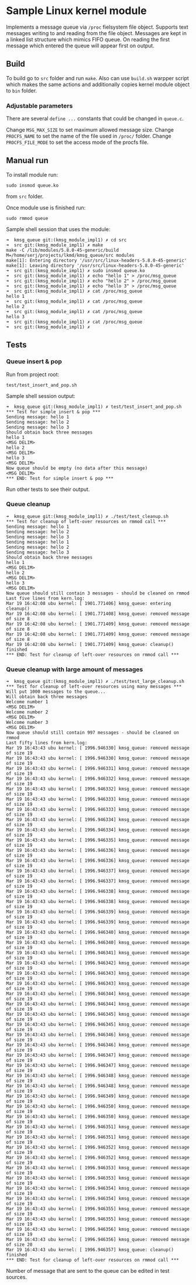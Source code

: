 # Sample Linux kernel module

Implements a message queue via `/proc` fielsystem file object.
Supports text messages writing to and reading from the file object.
Messages are kept in a linked list structure which mimics FIFO queue.
On reading the first message which entered the queue will appear first on output.


## Build 

To build go to `src` folder and run `make`. 
Also can use `build.sh` warpper script which makes the same actions 
and additionally copies kernel module object to `bin` folder.

### Adjustable parameters

There are several `define ...` constants that could be changed in `queue.c`.

Change `MSG_MAX_SIZE` to set maximum allowed message size.
Change `PROCFS_NAME` to set the name of the file used in `/proc/` folder.
Change `PROCFS_FILE_MODE` to set the access mode of the procfs file.

## Manual run 

To install module run: 

```
sudo insmod queue.ko
```

from `src` folder.

Once module use is finished run:

```
sudo rmmod queue
```

Sample shell session that uses the module:

```
➜  kmsg_queue git:(kmsg_module_impl1) ✗ cd src
➜  src git:(kmsg_module_impl1) ✗ make
make -C /lib/modules/5.8.0-45-generic/build M=/home/serj/projects/lkmd/kmsg_queue/src modules
make[1]: Entering directory '/usr/src/linux-headers-5.8.0-45-generic'
make[1]: Leaving directory '/usr/src/linux-headers-5.8.0-45-generic'
➜  src git:(kmsg_module_impl1) ✗ sudo insmod queue.ko
➜  src git:(kmsg_module_impl1) ✗ echo "hello 1" > /proc/msg_queue 
➜  src git:(kmsg_module_impl1) ✗ echo "hello 2" > /proc/msg_queue
➜  src git:(kmsg_module_impl1) ✗ echo "hello 3" > /proc/msg_queue
➜  src git:(kmsg_module_impl1) ✗ cat /proc/msg_queue             
hello 1
➜  src git:(kmsg_module_impl1) ✗ cat /proc/msg_queue
hello 2
➜  src git:(kmsg_module_impl1) ✗ cat /proc/msg_queue
hello 3
➜  src git:(kmsg_module_impl1) ✗ cat /proc/msg_queue
➜  src git:(kmsg_module_impl1) ✗ 
```

## Tests

### Queue insert & pop

Run from project root:

```
test/test_insert_and_pop.sh
```

Sample shell session output:

```
➜  kmsg_queue git:(kmsg_module_impl1) ✗ test/test_insert_and_pop.sh 
*** Test for simple insert & pop ***
Sending message: hello 1
Sending message: hello 2
Sending message: hello 3
Should obtain back three messages
hello 1
<MSG DELIM>
hello 2
<MSG DELIM>
hello 3
<MSG DELIM>
Now queue should be empty (no data after this message)
<MSG DELIM>
*** END: Test for simple insert & pop ***
```

Run other tests to see their output.

### Queue cleanup

```
➜  kmsg_queue git:(kmsg_module_impl1) ✗ ./test/test_cleanup.sh 
*** Test for cleanup of left-over resources on rmmod call ***
Sending message: hello 1
Sending message: hello 2
Sending message: hello 3
Sending message: hello 1
Sending message: hello 2
Sending message: hello 3
Should obtain back three messages
hello 1
<MSG DELIM>
hello 2
<MSG DELIM>
hello 3
<MSG DELIM>
Now queue should still contain 3 messages - should be cleaned on rmmod
Last five lines from kern.log:
Mar 19 16:42:08 ubu kernel: [ 1901.771406] kmsg_queue: entering cleanup()
Mar 19 16:42:08 ubu kernel: [ 1901.771408] kmsg_queue: removed message of size 8
Mar 19 16:42:08 ubu kernel: [ 1901.771409] kmsg_queue: removed message of size 8
Mar 19 16:42:08 ubu kernel: [ 1901.771409] kmsg_queue: removed message of size 8
Mar 19 16:42:08 ubu kernel: [ 1901.771409] kmsg_queue: cleanup() finished
*** END: Test for cleanup of left-over resources on rmmod call ***
```

### Queue cleanup with large amount of messages


```
➜  kmsg_queue git:(kmsg_module_impl1) ✗ ./test/test_large_cleanup.sh 
*** Test for cleanup of left-over resources using many messages ***
Will put 1000 messages to the queue...
Will obtain back three messages
Welcome number 1
<MSG DELIM>
Welcome number 2
<MSG DELIM>
Welcome number 3
<MSG DELIM>
Now queue should still contain 997 messages - should be cleaned on rmmod
Last fifty lines from kern.log:
Mar 19 16:43:43 ubu kernel: [ 1996.946330] kmsg_queue: removed message of size 19
Mar 19 16:43:43 ubu kernel: [ 1996.946330] kmsg_queue: removed message of size 19
Mar 19 16:43:43 ubu kernel: [ 1996.946331] kmsg_queue: removed message of size 19
Mar 19 16:43:43 ubu kernel: [ 1996.946332] kmsg_queue: removed message of size 19
Mar 19 16:43:43 ubu kernel: [ 1996.946332] kmsg_queue: removed message of size 19
Mar 19 16:43:43 ubu kernel: [ 1996.946333] kmsg_queue: removed message of size 19
Mar 19 16:43:43 ubu kernel: [ 1996.946333] kmsg_queue: removed message of size 19
Mar 19 16:43:43 ubu kernel: [ 1996.946334] kmsg_queue: removed message of size 19
Mar 19 16:43:43 ubu kernel: [ 1996.946334] kmsg_queue: removed message of size 19
Mar 19 16:43:43 ubu kernel: [ 1996.946335] kmsg_queue: removed message of size 19
Mar 19 16:43:43 ubu kernel: [ 1996.946336] kmsg_queue: removed message of size 19
Mar 19 16:43:43 ubu kernel: [ 1996.946336] kmsg_queue: removed message of size 19
Mar 19 16:43:43 ubu kernel: [ 1996.946337] kmsg_queue: removed message of size 19
Mar 19 16:43:43 ubu kernel: [ 1996.946337] kmsg_queue: removed message of size 19
Mar 19 16:43:43 ubu kernel: [ 1996.946338] kmsg_queue: removed message of size 19
Mar 19 16:43:43 ubu kernel: [ 1996.946338] kmsg_queue: removed message of size 19
Mar 19 16:43:43 ubu kernel: [ 1996.946339] kmsg_queue: removed message of size 19
Mar 19 16:43:43 ubu kernel: [ 1996.946339] kmsg_queue: removed message of size 19
Mar 19 16:43:43 ubu kernel: [ 1996.946340] kmsg_queue: removed message of size 19
Mar 19 16:43:43 ubu kernel: [ 1996.946340] kmsg_queue: removed message of size 19
Mar 19 16:43:43 ubu kernel: [ 1996.946341] kmsg_queue: removed message of size 19
Mar 19 16:43:43 ubu kernel: [ 1996.946342] kmsg_queue: removed message of size 19
Mar 19 16:43:43 ubu kernel: [ 1996.946343] kmsg_queue: removed message of size 19
Mar 19 16:43:43 ubu kernel: [ 1996.946343] kmsg_queue: removed message of size 19
Mar 19 16:43:43 ubu kernel: [ 1996.946344] kmsg_queue: removed message of size 19
Mar 19 16:43:43 ubu kernel: [ 1996.946344] kmsg_queue: removed message of size 19
Mar 19 16:43:43 ubu kernel: [ 1996.946345] kmsg_queue: removed message of size 19
Mar 19 16:43:43 ubu kernel: [ 1996.946345] kmsg_queue: removed message of size 19
Mar 19 16:43:43 ubu kernel: [ 1996.946346] kmsg_queue: removed message of size 19
Mar 19 16:43:43 ubu kernel: [ 1996.946346] kmsg_queue: removed message of size 19
Mar 19 16:43:43 ubu kernel: [ 1996.946347] kmsg_queue: removed message of size 19
Mar 19 16:43:43 ubu kernel: [ 1996.946347] kmsg_queue: removed message of size 19
Mar 19 16:43:43 ubu kernel: [ 1996.946348] kmsg_queue: removed message of size 19
Mar 19 16:43:43 ubu kernel: [ 1996.946348] kmsg_queue: removed message of size 19
Mar 19 16:43:43 ubu kernel: [ 1996.946349] kmsg_queue: removed message of size 19
Mar 19 16:43:43 ubu kernel: [ 1996.946350] kmsg_queue: removed message of size 19
Mar 19 16:43:43 ubu kernel: [ 1996.946350] kmsg_queue: removed message of size 19
Mar 19 16:43:43 ubu kernel: [ 1996.946351] kmsg_queue: removed message of size 19
Mar 19 16:43:43 ubu kernel: [ 1996.946351] kmsg_queue: removed message of size 19
Mar 19 16:43:43 ubu kernel: [ 1996.946352] kmsg_queue: removed message of size 19
Mar 19 16:43:43 ubu kernel: [ 1996.946352] kmsg_queue: removed message of size 19
Mar 19 16:43:43 ubu kernel: [ 1996.946353] kmsg_queue: removed message of size 19
Mar 19 16:43:43 ubu kernel: [ 1996.946353] kmsg_queue: removed message of size 19
Mar 19 16:43:43 ubu kernel: [ 1996.946354] kmsg_queue: removed message of size 19
Mar 19 16:43:43 ubu kernel: [ 1996.946354] kmsg_queue: removed message of size 19
Mar 19 16:43:43 ubu kernel: [ 1996.946355] kmsg_queue: removed message of size 19
Mar 19 16:43:43 ubu kernel: [ 1996.946355] kmsg_queue: removed message of size 19
Mar 19 16:43:43 ubu kernel: [ 1996.946356] kmsg_queue: removed message of size 19
Mar 19 16:43:43 ubu kernel: [ 1996.946356] kmsg_queue: removed message of size 20
Mar 19 16:43:43 ubu kernel: [ 1996.946357] kmsg_queue: cleanup() finished
*** END: Test for cleanup of left-over resources on rmmod call ***
```

Number of message that are sent to the queue can be edited in test sources.

